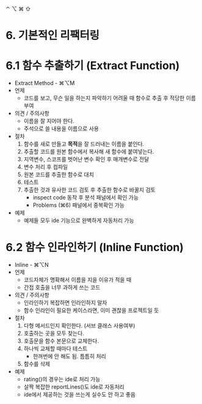 ⌃ ⌥ ⌘ ⇧  

# 6. 기본적인 리팩터링
# 6.1 함수 추출하기 (Extract Function)
* Extract Method - ⌘⌥M
* 언제
  * 코드를 보고, 무슨 일을 하는지 파악하기 어려울 때 함수로 추출 후 적당한 이름 부여
* 의견 / 주의사항
  * 이름을 잘 지어야 한다.
  * 주석으로 쓸 내용을 이름으로 사용
* 절차  
  1. 함수를 새로 만들고 **목적**을 잘 드러내는 이름을 붙인다.
  2. 추출할 코드를 원본 함수에서 복사해 새 함수에 붙여넣는다.
  3. 지역변수, 스코프를 벗어난 변수 확인 후 매개변수로 전달
  4. 변수 처리 후 컴파일
  5. 원본 코드를 추출한 함수로 대치
  6. 테스트
  7. 추출한 것과 유사한 코드 검토 후 추출한 함수로 바꿀지 검토
     * inspect code 동작 후 분석 패널에서 확인 가능
     * Problems (⌘6) 패널에서 중복확인 가능
* 예제
  * 예제들 모두 ide 기능으로 완벽하게 자동처리 가능

# 6.2 함수 인라인하기 (Inline Function)
* Inline - ⌘⌥N
* 언제
  * 코드자체가 명확해서 이름을 지을 이유가 적을 때
  * 간접 호출을 너무 과하게 쓰는 코드
* 의견 / 주의사항
  * 인라인하기 복잡하면 인라인하지 말자
  * 함수 인라인이 필요한 케이스라면, 이미 괜찮을 프로젝트일 듯
* 절차
  1. 다형 메서드인지 확인한다. (서브 클래스 사용여부)
  2. 호출하는 곳을 모두 찾는다.
  3. 호출문을 함수 본문으로 교체한다.
  4. 하나씩 교체할 때마다 테스트
     * 한꺼번에 안 해도 됨. 틈틈히 처리
  5. 함수를 삭제
* 예제
  * rating()의 경우는 ide로 처리 가능
  * 살짝 복잡한 reportLines()도 ide로 자동처리
  * ide에서 제공하는 것을 쓰는게 실수도 안 하고 좋음